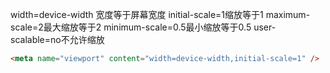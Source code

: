 width=device-width 宽度等于屏幕宽度
initial-scale=1缩放等于1
maximum-scale=2最大缩放等于2
minimum-scale=0.5最小缩放等于0.5
user-scalable=no不允许缩放
```html
<meta name="viewport" content="width=device-width,initial-scale=1" />
```